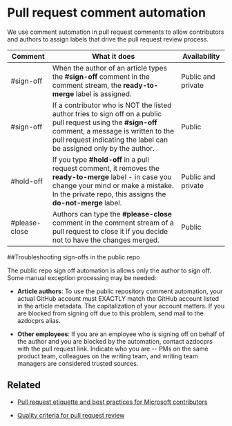 # Pull request comment automation

We use comment automation in pull request comments to allow contributors and authors to assign labels that drive the pull request review process.

| Comment | What it does | Availability|
| -------- |-------------|-------------|
|#sign-off | When the author of an article types the **#sign-off** comment in the comment stream, the **ready-to-merge** label is assigned. | Public and private|
|#sign-off | If a contributor who is NOT the listed author tries to sign off on a public pull request using the **#sign-off** comment, a message is written to the pull request indicating the label can be assigned only by the author. | Public |
|#hold-off | If you type **#hold-off** in a pull request comment, it removes the **ready-to-merge** label - in case you change your mind or make a mistake. In the private repo, this assigns the **do-not-merge** label. | Public and private |
| #please-close	| Authors can type the **#please-close** comment in the comment stream of a pull request to close it if you decide not to have the changes merged. | Public |

##Troubleshooting sign-offs in the public repo

The public repo sign off automation is allows only the author to sign off. Some manual exception processing may be needed:

- **Article authors**: To use the public repository comment automation, your actual GitHub account must EXACTLY match the GitHub account listed in the article metadata. The capitalization of your account matters. If you are blocked from signing off due to this problem, send mail to the azdocprs alias.

- **Other employees**: If you are an employee who is signing off on behalf of the author and you are blocked by the automation, contact azdocprs with the pull request link. Indicate who you are -- PMs on the same product team, colleagues on the writing team, and writing team managers are considered trusted sources.



## Related

- [Pull request etiquette and best practices for Microsoft contributors](contributor-guide-pull-request-etiquette.md)

- [Quality criteria for pull request review](contributor-guide-pr-criteria.md)
